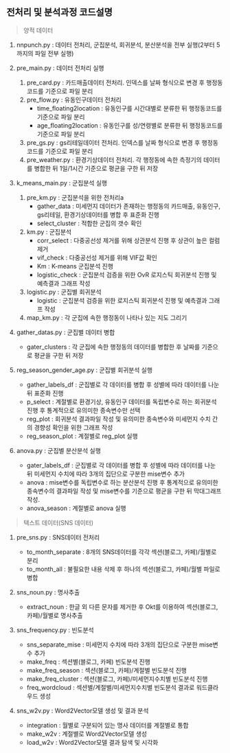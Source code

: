 ## 전처리 및 분석과정 코드설명

> 양적 데이터

1. nnpunch.py : 데이터 전처리, 군집분석, 회귀분석, 분산분석을 전부 실행(2부터 5까지의 파일 전부 실행)

2. pre_main.py :  데이터 전처리 실행
    1. pre_card.py : 카드매출데이터 전처리. 인덱스를 날짜 형식으로 변경 후 행정동코드를 기준으로 파일 분리
    2. pre_flow.py : 유동인구데이터 전처리
        - time_floating2location : 유동인구를 시간대별로 분류한 뒤 행정동코드를 기준으로 파일 분리
        - age_floating2location : 유동인구를 성/연령별로 분류한 뒤 행정동코드를 기준으로 파일 분리
    3. pre_gs.py : gs리테일데이터 전처리. 인덱스를 날짜 형식으로 변경 후 행정동코드를 기준으로 파일 분리
    4. pre_weather.py : 환경기상데이터 전처리. 각 행정동에 속한 측정기의 데이터를 병합한 뒤 1일/1시간 기준으로 평균을 구한 뒤 저장

3. k_means_main.py : 군집분석 실행
    1. pre_km.py : 군집분석을 위한 전처리a
        - gather_data : 미세먼지 데이터가 존재하는 행정동의 카드매출, 유동인구, gs리테일, 환경기상데이터를 병합 후 표준화 진행
        - select_cluster : 적합한 군집의 갯수 확인
    2. km.py : 군집분석
        - corr_select : 다중공선성 제거를 위해 상관분석 진행 후 상관이 높은 컬럼 제거
        - vif_check : 다중공선성 제거를 위해 VIF값 확인 
        - Km : K-means 군집분석 진행
        - logistic_check : 군집분석 검증을 위한 OvR 로지스틱 회귀분석 진행 및 예측결과 그래프 작성
    3. logistic.py : 군집별 회귀분석
        - logistic : 군집분석 검증을 위한 로지스틱 회귀분석 진행 및 예측결과 그래프 작성
    4. map_km.py : 각 군집에 속한 행정동이 나타나 있는 지도 그리기

4. gather_datas.py : 군집별 데이터 병합
    - gater_clusters : 각 군집에 속한 행정동의 데이터를 병합한 후 날짜를 기준으로 평균을 구한 뒤 저장

5. reg_season_gender_age.py : 군집별 회귀분석 실행
    - gather_labels_df : 군집별로 각 데이터를 병합 후 성별에 따라 데이터를 나눈 뒤 표준화 진행
    - p_select : 계절별로 환경기상, 유동인구 데이터를 독립변수로 하는 회귀분석 진행 후 통계적으로 유의미한 종속변수만 선택
    - reg_plot : 회귀분석 결과파일 작성 및 유의미한 종속변수와 미세먼지 수치 간의 경향성 확인을 위한 그래프 작성
    - reg_season_plot : 계절별로 reg_plot 실행

6. anova.py : 군집별 분산분석 실행
    - gater_labels_df : 군집별로 각 데이터를 병합 후 성별에 따라 데이터를 나눈 뒤 미세먼지 수치에 따라 3개의 집단으로 구분한 mise변수 추가
    - anova : mise변수를 독립변수로 하는 분산분석 진행 후 통계적으로 유의미한 종속변수의 결과파일 작성 및 mise변수를 기준으로 평균을 구한 뒤 막대그래프 작성.
    - anova_season : 계절별로 anova 실행


> 텍스트 데이터(SNS 데이터)

1. pre_sns.py : SNS데이터 전처리
    - to_month_separate : 8개의 SNS데이터를 각각 섹션(블로그, 카페)/월별로 분리
    - to_month_all : 불필요한 내용 삭제 후 하나의 섹션(블로그, 카페)/월별 파일로 병합

2. sns_noun.py : 명사추출
    - extract_noun : 한글 외 다른 문자를 제거한 후 Okt를 이용하여 섹션(블로그, 카페)/월별로 명사추출

3. sns_frequency.py : 빈도분석
    - sns_separate_mise : 미세먼지 수치에 따라 3개의 집단으로 구분한 mise변수 추가
    - make_freq : 섹션별(블로그, 카페) 빈도분석 진행
    - make_freq_season : 섹션(블로그, 카페)/계절별 빈도분석 진행
    - make_freq_cluster : 섹션(블로그, 카페)/미세먼지수치별 빈도분석 진행
    - freq_wordcloud : 섹션별/계절별/미세먼지수치별 빈도분석 결과로 워드클라우드 생성

4. sns_w2v.py : Word2Vector모델 생성 및 결과 분석
    - integration : 월별로 구분되어 있는 명사 데이터를 계절별로 통합
    - make_w2v : 계절별로 Word2Vector모델 생성
    - load_w2v : Word2Vector모델 결과 탐색 및 시각화